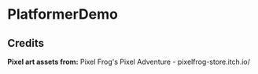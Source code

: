 ﻿# PlatformerDemo
## Credits
**Pixel art assets from:**  Pixel Frog's Pixel Adventure - pixelfrog-store.itch.io/
